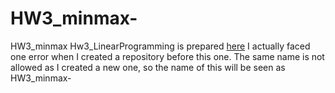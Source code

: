 # HW3_minmax-
HW3_minmax
Hw3_LinearProgramming is prepared [here](https://mon-css.github.io/HW3_minmax-/)
I actually faced one error when I created a repository before this one. The same name is not allowed as I created a new one, so the name of this will be seen as HW3_minmax-
